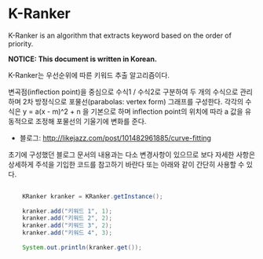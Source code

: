 K-Ranker
========

K-Ranker is an algorithm that extracts keyword based on the order of priority.

**NOTICE: This document is written in Korean.**

K-Ranker는 우선순위에 따른 키워드 추출 알고리즘이다.

변곡점(inflection point)을 중심으로 수식1 / 수식2로 구분하여 두 개의 수식으로 관리하며 2차 방정식으로 포물선(parabolas: vertex form) 그래프를 구성한다. 각각의 수식은 y = a(x - m)^2 + n 을 기본으로 하며 inflection point의 위치에 따라 a 값을 유동적으로 조정해 포물선의 기울기에 변화를 준다.

- 블로그: <http://likejazz.com/post/101482961885/curve-fitting>

초기에 구성했던 블로그 문서의 내용과는 다소 변경사항이 있으므로 보다 자세한 사항은 상세하게 주석을 기입한 코드를 참고하기 바란다 또는 아래와 같이 간단히 사용할 수 있다.

```java
    
    KRanker kranker = KRanker.getInstance();
    
    kranker.add("키워드 1", 1);
    kranker.add("키워드 2", 2);
    kranker.add("키워드 3", 2);
    kranker.add("키워드 4", 3);
    
    System.out.println(kranker.get());
```

